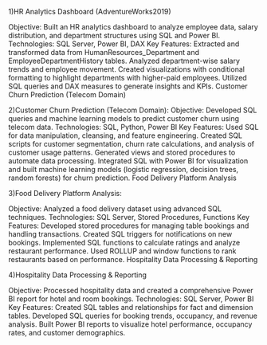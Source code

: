 1)HR Analytics Dashboard (AdventureWorks2019)

Objective: Built an HR analytics dashboard to analyze employee data, salary distribution, and department structures using SQL and Power BI.
Technologies: SQL Server, Power BI, DAX
Key Features:
Extracted and transformed data from HumanResources_Department and EmployeeDepartmentHistory tables.
Analyzed department-wise salary trends and employee movement.
Created visualizations with conditional formatting to highlight departments with higher-paid employees.
Utilized SQL queries and DAX measures to generate insights and KPIs.
Customer Churn Prediction (Telecom Domain)

2)Customer Churn Prediction (Telecom Domain):
Objective: Developed SQL queries and machine learning models to predict customer churn using telecom data.
Technologies: SQL, Python, Power BI
Key Features:
Used SQL for data manipulation, cleansing, and feature engineering.
Created SQL scripts for customer segmentation, churn rate calculations, and analysis of customer usage patterns.
Generated views and stored procedures to automate data processing.
Integrated SQL with Power BI for visualization and built machine learning models (logistic regression, decision trees, random forests) for churn prediction.
Food Delivery Platform Analysis

3)Food Delivery Platform Analysis:

Objective: Analyzed a food delivery dataset using advanced SQL techniques.
Technologies: SQL Server, Stored Procedures, Functions
Key Features:
Developed stored procedures for managing table bookings and handling transactions.
Created SQL triggers for notifications on new bookings.
Implemented SQL functions to calculate ratings and analyze restaurant performance.
Used ROLLUP and window functions to rank restaurants based on performance.
Hospitality Data Processing & Reporting

4)Hospitality Data Processing & Reporting

Objective: Processed hospitality data and created a comprehensive Power BI report for hotel and room bookings.
Technologies: SQL Server, Power BI
Key Features:
Created SQL tables and relationships for fact and dimension tables.
Developed SQL queries for booking trends, occupancy, and revenue analysis.
Built Power BI reports to visualize hotel performance, occupancy rates, and customer demographics.
